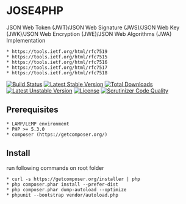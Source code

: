 # JOSE4PHP

JSON Web Token (JWT)/JSON Web Signature (JWS)/JSON Web Key (JWK)/JSON Web Encryption (JWE)/JSON Web Algorithms (JWA)
Implementation

    * https://tools.ietf.org/html/rfc7519
    * https://tools.ietf.org/html/rfc7515
    * https://tools.ietf.org/html/rfc7516
    * https://tools.ietf.org/html/rfc7517
    * https://tools.ietf.org/html/rfc7518

[![Build Status](https://travis-ci.org/smarcet/JOSE4PHP.svg)](https://travis-ci.org/smarcet/JOSE4PHP)
[![Latest Stable Version](https://poser.pugx.org/smarcet/jose4php/v/stable)](https://packagist.org/packages/smarcet/jose4php)
[![Total Downloads](https://poser.pugx.org/smarcet/jose4php/downloads)](https://packagist.org/packages/smarcet/jose4php)
[![Latest Unstable Version](https://poser.pugx.org/smarcet/jose4php/v/unstable)](https://packagist.org/packages/smarcet/jose4php)
[![License](https://poser.pugx.org/smarcet/jose4php/license)](https://packagist.org/packages/smarcet/jose4php)
[![Scrutinizer Code Quality](https://scrutinizer-ci.com/g/smarcet/JOSE4PHP/badges/quality-score.png?b=master)](https://scrutinizer-ci.com/g/smarcet/JOSE4PHP/?branch=master)

## Prerequisites

    * LAMP/LEMP environment
    * PHP >= 5.3.0
    * composer (https://getcomposer.org/)

## Install

run following commands on root folder


    * curl -s https://getcomposer.org/installer | php
    * php composer.phar install --prefer-dist
    * php composer.phar dump-autoload --optimize
    * phpunit --bootstrap vendor/autoload.php 